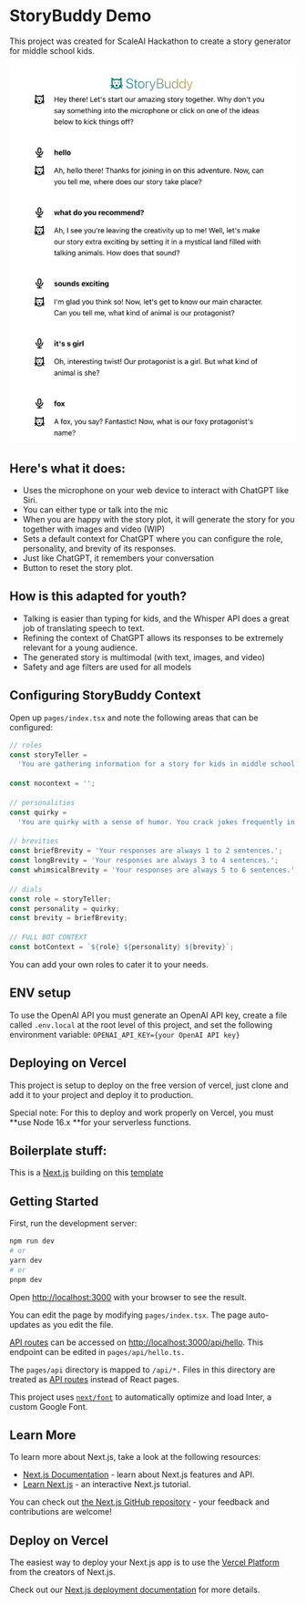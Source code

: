 # StoryBuddy Demo

This project was created for ScaleAI Hackathon to create a story generator for middle school kids. 

![Story Buddy Demo Image](public/StoryBuddy_Demo.png?raw=true 'StoryBuddy Demo')

## Here's what it does:

- Uses the microphone on your web device to interact with ChatGPT like Siri.
- You can either type or talk into the mic
- When you are happy with the story plot, it will generate the story for you together with images and video (WIP) 
- Sets a default context for ChatGPT where you can configure the role, personality, and brevity of its responses.
- Just like ChatGPT, it remembers your conversation
- Button to reset the story plot.

## How is this adapted for youth?

- Talking is easier than typing for kids, and the Whisper API does a great job of translating speech to text.
- Refining the context of ChatGPT allows its responses to be extremely relevant for a young audience.
- The generated story is multimodal (with text, images, and video)
- Safety and age filters are used for all models

## Configuring StoryBuddy Context

Open up `pages/index.tsx` and note the following areas that can be configured:

```javascript
// roles
const storyTeller =
  'You are gathering information for a story for kids in middle school. The kids will give you details, and you need to ask them only one question every time to continue the story. Please keep your response in a format where the summary and question are separated.';

const nocontext = '';

// personalities
const quirky =
  'You are quirky with a sense of humor. You crack jokes frequently in your responses.';

// brevities
const briefBrevity = 'Your responses are always 1 to 2 sentences.';
const longBrevity = 'Your responses are always 3 to 4 sentences.';
const whimsicalBrevity = 'Your responses are always 5 to 6 sentences.';

// dials
const role = storyTeller;
const personality = quirky;
const brevity = briefBrevity;

// FULL BOT CONTEXT
const botContext = `${role} ${personality} ${brevity}`;
```

You can add your own roles to cater it to your needs.

## ENV setup

To use the OpenAI API you must generate an OpenAI API key, create a file called `.env.local` at the root level of this project, and set the following environment variable: `OPENAI_API_KEY={your OpenAI API key}`

## Deploying on Vercel

This project is setup to deploy on the free version of vercel, just clone and add it to your project and deploy it to production.

Special note: For this to deploy and work properly on Vercel, you must **use Node 16.x **for your serverless functions.

## Boilerplate stuff:

This is a [Next.js](https://nextjs.org/) building on this [template](https://github.com/coryshaw/chatgpt-whisper-nextjs) 

## Getting Started

First, run the development server:

```bash
npm run dev
# or
yarn dev
# or
pnpm dev
```

Open [http://localhost:3000](http://localhost:3000) with your browser to see the result.

You can edit the page by modifying `pages/index.tsx`. The page auto-updates as you edit the file.

[API routes](https://nextjs.org/docs/api-routes/introduction) can be accessed on [http://localhost:3000/api/hello](http://localhost:3000/api/hello). This endpoint can be edited in `pages/api/hello.ts.`

The `pages/api` directory is mapped to `/api/*.` Files in this directory are treated as [API routes](https://nextjs.org/docs/api-routes/introduction) instead of React pages.

This project uses [`next/font`](https://nextjs.org/docs/basic-features/font-optimization) to automatically optimize and load Inter, a custom Google Font.

## Learn More

To learn more about Next.js, take a look at the following resources:

- [Next.js Documentation](https://nextjs.org/docs) - learn about Next.js features and API.
- [Learn Next.js](https://nextjs.org/learn) - an interactive Next.js tutorial.

You can check out [the Next.js GitHub repository](https://github.com/vercel/next.js/) - your feedback and contributions are welcome!

## Deploy on Vercel

The easiest way to deploy your Next.js app is to use the [Vercel Platform](https://vercel.com/new?utm_medium=default-template&filter=next.js&utm_source=create-next-app&utm_campaign=create-next-app-readme) from the creators of Next.js.

Check out our [Next.js deployment documentation](https://nextjs.org/docs/deployment) for more details.
